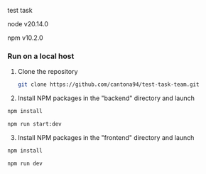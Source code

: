 test task

node v20.14.0

npm v10.2.0

### Run on a local host

1. Clone the repository
   ```sh
   git clone https://github.com/cantona94/test-task-team.git
   ```
2. Install NPM packages in the "backend" directory and launch

```sh
npm install
```

```sh
npm run start:dev
```

3. Install NPM packages in the "frontend" directory and launch

```sh
npm install
```

```sh
npm run dev
```
